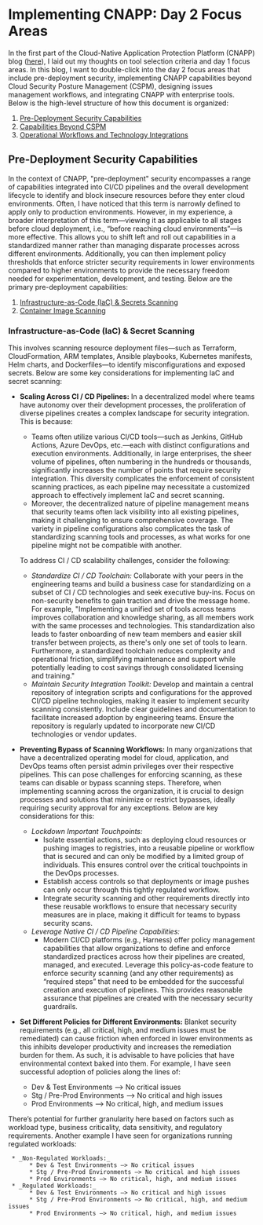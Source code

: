 # Implementing CNAPP: Day 2 Focus Areas

In the first part of the Cloud-Native Application Protection Platform (CNAPP) blog ([here](https://naman16.github.io/cloud-security/)), I laid out my thoughts on tool selection criteria and day 1 focus areas. In this blog, I want to double-click into the day 2 focus areas that include pre-deployment security, implementing CNAPP capabilities beyond Cloud Security Posture Management (CSPM), designing issues management workflows, and integrating CNAPP with enterprise tools. Below is the high-level structure of how this document is organized:

1. [Pre-Deployment Security Capabilities](#pre-deployment-security-capabilities)  
2. [Capabilities Beyond CSPM](#heading=h.ncwxq8cplnp5)  
3. [Operational Workflows and Technology Integrations](#heading=h.kysy7xy2dld0)

## Pre-Deployment Security Capabilities

In the context of CNAPP, "pre-deployment" security encompasses a range of capabilities integrated into CI/CD pipelines and the overall development lifecycle to identify and block insecure resources before they enter cloud environments. Often, I have noticed that this term is narrowly defined to apply only to production environments. However, in my experience, a broader interpretation of this term—viewing it as applicable to all stages before cloud deployment, i.e., “before reaching cloud environments”—is more effective. This allows you to shift left and roll out capabilities in a standardized manner rather than managing disparate processes across different environments. Additionally, you can then implement policy thresholds that enforce stricter security requirements in lower environments compared to higher environments to provide the necessary freedom needed for experimentation, development, and testing. Below are the primary pre-deployment capabilities:

1. [Infrastructure-as-Code (IaC) & Secrets Scanning](#infrastructure-as-code-iac--secret-scanning)  
2. [Container Image Scanning](#heading=h.mybvwy9onk3h)

### Infrastructure-as-Code (IaC) & Secret Scanning

This involves scanning resource deployment files—such as Terraform, CloudFormation, ARM templates, Ansible playbooks, Kubernetes manifests, Helm charts, and Dockerfiles—to identify misconfigurations and exposed secrets. Below are some key considerations for implementing IaC and secret scanning:

* **Scaling Across CI / CD Pipelines:** In a decentralized model where teams have autonomy over their development processes, the proliferation of diverse pipelines creates a complex landscape for security integration. This is because:
     * Teams often utilize various CI/CD tools—such as Jenkins, GitHub Actions, Azure DevOps, etc.—each with distinct configurations and execution environments. Additionally, in large enterprises, the sheer volume of pipelines, often numbering in the hundreds or thousands, significantly increases the number of points that require security integration. This diversity complicates the enforcement of consistent scanning practices, as each pipeline may necessitate a customized approach to effectively implement IaC and secret scanning.
     * Moreover, the decentralized nature of pipeline management means that security teams often lack visibility into all existing pipelines, making it challenging to ensure comprehensive coverage. The variety in pipeline configurations also complicates the task of standardizing scanning tools and processes, as what works for one pipeline might not be compatible with another.


    To address CI / CD scalability challenges, consider the following:
     * _Standardize CI / CD Toolchain:_ Collaborate with your peers in the engineering teams and build a business case for standardizing on a subset of CI / CD technologies and seek executive buy-ins. Focus on non-security benefits to gain traction and drive the message home. For example, "Implementing a unified set of tools across teams improves collaboration and knowledge sharing, as all members work with the same processes and technologies. This standardization also leads to faster onboarding of new team members and easier skill transfer between projects, as there's only one set of tools to learn. Furthermore, a standardized toolchain reduces complexity and operational friction, simplifying maintenance and support while potentially leading to cost savings through consolidated licensing and training."
     * _Maintain Security Integration Toolkit:_ Develop and maintain a central repository of integration scripts and configurations for the approved CI/CD pipeline technologies, making it easier to implement security scanning consistently. Include clear guidelines and documentation to facilitate increased adoption by engineering teams. Ensure the repository is regularly updated to incorporate new CI/CD technologies or vendor updates.

* **Preventing Bypass of Scanning Workflows:** In many organizations that have a decentralized operating model for cloud, application, and DevOps teams often persist admin privileges over their respective pipelines. This can pose challenges for enforcing scanning, as these teams can disable or bypass scanning steps. Therefore, when implementing scanning across the organization, it is crucial to design processes and solutions that minimize or restrict bypasses, ideally requiring security approval for any exceptions. Below are key considerations for this:
     * _Lockdown Important Touchpoints:_
        * Isolate essential actions, such as deploying cloud resources or pushing images to registries, into a reusable pipeline or workflow that is secured and can only be modified by a limited group of individuals. This ensures control over the critical touchpoints in the DevOps processes.
        * Establish access controls so that deployments or image pushes can only occur through this tightly regulated workflow.
        * Integrate security scanning and other requirements directly into these reusable workflows to ensure that necessary security measures are in place, making it difficult for teams to bypass security scans.
     * _Leverage Native CI / CD Pipeline Capabilities:_
        * Modern CI/CD platforms (e.g., Harness) offer policy management capabilities that allow organizations to define and enforce standardized practices across how their pipelines are created, managed, and executed. Leverage this policy-as-code feature to enforce security scanning (and any other requirements) as “required steps” that need to be embedded for the successful creation and execution of pipelines. This provides reasonable assurance that pipelines are created with the necessary security guardrails.

* **Set Different Policies for Different Environments:** Blanket security requirements (e.g., all critical, high, and medium issues must be remediated) can cause friction when enforced in lower environments as this inhibits developer productivity and increases the remediation burden for them. As such, it is advisable to have policies that have environmental context baked into them. For example, I have seen successful adoption of policies along the lines of:
     * Dev & Test Environments —> No critical issues
     * Stg / Pre-Prod Environments —> No critical and high issues
     * Prod Environments —> No critical, high, and medium issues

There’s potential for further granularity here based on factors such as workload type, business criticality, data sensitivity, and regulatory requirements. Another example I have seen for organizations running regulated workloads:

     * _Non-Regulated Workloads:_
          * Dev & Test Environments —> No critical issues
          * Stg / Pre-Prod Environments —> No critical and high issues
          * Prod Environments —> No critical, high, and medium issues 
     * _Regulated Workloads:_
          * Dev & Test Environments —> No critical and high issues
          * Stg / Pre-Prod Environments —> No critical, high, and medium issues
          * Prod Environments —> No critical, high, and medium issues
